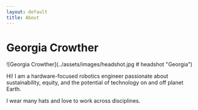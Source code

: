 ```yaml
---
layout: default
title: About
---
```

# Georgia Crowther

![Georgia Crowther](../assets/images/headshot.jpg # headshot "Georgia")

Hi! I am a hardware-focused robotics engineer passionate about sustainability, equity, and the potential of technology on and off planet Earth. 

I wear many hats and love to work across disciplines.